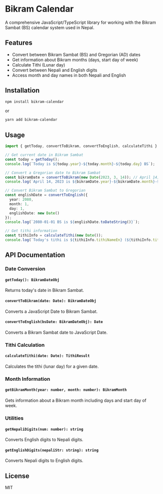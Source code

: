 
# Bikram Calendar

A comprehensive JavaScript/TypeScript library for working with the Bikram Sambat (BS) calendar system used in Nepal.

## Features

- Convert between Bikram Sambat (BS) and Gregorian (AD) dates
- Get information about Bikram months (days, start day of week)
- Calculate Tithi (Lunar day)
- Convert between Nepali and English digits
- Access month and day names in both Nepali and English

## Installation

```bash
npm install bikram-calendar
```

or

```bash
yarn add bikram-calendar
```

## Usage

```typescript
import { getToday, convertToBikram, convertToEnglish, calculateTithi } from 'bikram-calendar';

// Get current date in Bikram Sambat
const today = getToday();
console.log(`Today is ${today.year}-${today.month}-${today.day} BS`);

// Convert a Gregorian date to Bikram Sambat
const bikramDate = convertToBikram(new Date(2023, 3, 14)); // April 14, 2023
console.log(`April 14, 2023 is ${bikramDate.year}-${bikramDate.month}-${bikramDate.day} BS`);

// Convert Bikram Sambat to Gregorian
const englishDate = convertToEnglish({
  year: 2080,
  month: 1,
  day: 1,
  englishDate: new Date()
});
console.log(`2080-01-01 BS is ${englishDate.toDateString()}`);

// Get tithi information
const tithiInfo = calculateTithi(new Date());
console.log(`Today's tithi is ${tithiInfo.tithiNameEn} (${tithiInfo.tithiName}), ${tithiInfo.pakshaEn} (${tithiInfo.paksha})`);
```

## API Documentation

### Date Conversion

#### `getToday(): BikramDateObj`

Returns today's date in Bikram Sambat.

#### `convertToBikram(date: Date): BikramDateObj`

Converts a JavaScript Date to Bikram Sambat.

#### `convertToEnglish(bsDate: BikramDateObj): Date`

Converts a Bikram Sambat date to JavaScript Date.

### Tithi Calculation

#### `calculateTithi(date: Date): TithiResult`

Calculates the tithi (lunar day) for a given date.

### Month Information

#### `getBikramMonth(year: number, month: number): BikramMonth`

Gets information about a Bikram month including days and start day of week.

### Utilities

#### `getNepaliDigits(num: number): string`

Converts English digits to Nepali digits.

#### `getEnglishDigits(nepaliStr: string): string`

Converts Nepali digits to English digits.

## License

MIT
